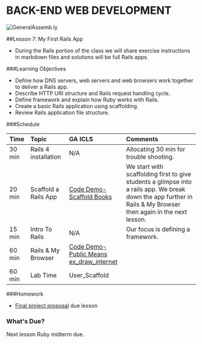 BACK-END WEB DEVELOPMENT
============================

![GeneralAssemb.ly](https://github.com/generalassembly/ga-ruby-on-rails-for-devs/raw/master/images/ga.png "GeneralAssemb.ly")


##Lesson 7: My First Rails App


*	During the Rails portion of the class we will share exercise instructions in markdown files and solutions will be full Rails apps.

###Learning Objectives


*	Define how DNS servers, web servers and web browsers work together to deliver a Rails app. 
*	Describe HTTP URI structure and Rails request handling cycle.
*	Define framework and explain how Ruby works with Rails. 
*	Create a basic Rails application using scaffolding.
*	Review Rails application file structure. 


###Schedule


| Time        | Topic| GA ICLS| Comments |
| ------------- |:-------------|:-------------------|:-------------------|
|  30 min | Rails 4 installation| N/A| Allocating 30 min for trouble shooting. |
| 20 min | Scaffold a Rails App | [Code Demo-Scaffold Books](instr_code_demo_notes.md) | We start with scaffolding first to give students a glimpse into a rails app. We break down the app further in Rails & My Browser then again in the next lesson.| 
| 15 min | Intro To Rails| N/A | Our focus is defining a framework. |
| 60 min | Rails & My Browser| [Code Demo-Public Means](instr_code_demo_notes.md) </br> [ex_draw_internet](instr_exercise_notes.md) |  |
| 60 min | Lab Time | User_Scaffold |  |


###Homework

-	[Final project proposal](homework/README.md) due lesson 


### What's Due?

Next lesson Ruby midterm due.




